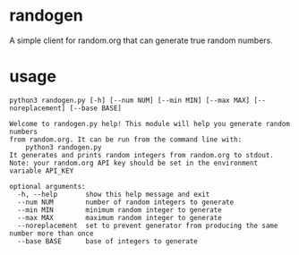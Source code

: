 # randogen

A simple client for random.org that can generate true random numbers.

# usage

`python3 randogen.py [-h] [--num NUM] [--min MIN] [--max MAX] [--noreplacement] [--base BASE]`

    Welcome to randogen.py help! This module will help you generate random numbers
    from random.org. It can be run from the command line with:
        python3 randogen.py
    It generates and prints random integers from random.org to stdout.
    Note: your random.org API key should be set in the environment variable API_KEY

```
optional arguments:
  -h, --help       show this help message and exit
  --num NUM        number of random integers to generate
  --min MIN        minimum random integer to generate
  --max MAX        maximum random integer to generate
  --noreplacement  set to prevent generator from producing the same number more than once
  --base BASE      base of integers to generate
```
